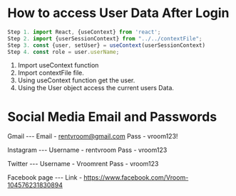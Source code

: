 # How to access User Data After Login

```js
Step 1. import React, {useContext} from 'react';
Step 2. import {userSessionContext} from "../../contextFile";
Step 3. const {user, setUser} = useContext(userSessionContext)
Step 4. const role = user.userName;
```

1. Import useContext function
2. Import contextFile file.
3. Using useContext function get the user.
4. Using the User object access the current users Data.

# Social Media Email and Passwords

Gmail ---
Email - rentvroom@gmail.com
Pass - vroom123!

Instagram ---
Username - rentvroom
Pass - vroom123

Twitter ---
Username - Vroomrent
Pass - vroom123

Facebook page ---
Link - https://www.facebook.com/Vroom-104576231830894
